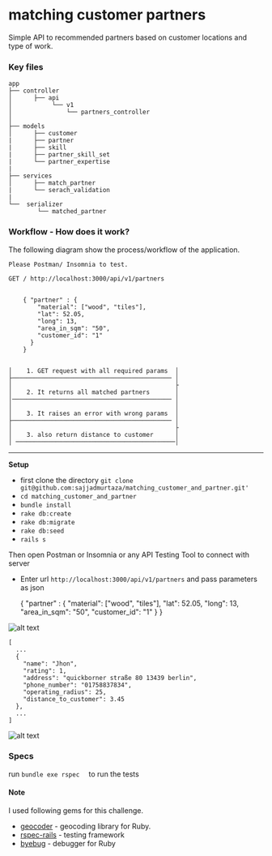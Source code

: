 # matching customer partners

Simple API to recommended partners based on customer locations and type of work.

### Key files

    
    app
    ├── controller
    │      ├── api                             
    │           └── v1                        
    │               └── partners_controller  
    │
    ├── models                    
    │      ├── customer
    |      ├── partner
    |      ├── skill
    |      ├── partner_skill_set
    |      └── partner_expertise
    |
    ├── services
    │      ├── match_partner 
    |      └── serach_validation 
    |
    └──  serializer
            └── matched_partner
    

### Workflow - How does it work?

The following diagram show the process/workflow of the application.


    Please Postman/ Insomnia to test.

    GET / http://localhost:3000/api/v1/partners

    
        { "partner" : {
            "material": ["wood", "tiles"],
            "lat": 52.05,
            "long": 13,
            "area_in_sqm": "50",
            "customer_id": "1"
          }
        }
    
 
    │    1. GET request with all required params  │ 
    ├──────────────────────────────────────────── │     
    │                                             ├                        
    │    2. It returns all matched partners       │               
    │──────────────────────────────────────────── │
    │                                             │
    │    3. It raises an error with wrong params  │
    ├──────────────────────────────────────────── │ 
    │                                             ├       
    │    3. also return distance to customer      │ 
    │ ────────────────────────────────────────────│

***
**Setup**

* first clone the directory 
                      ```
                      git clone git@github.com:sajjadmurtaza/matching_customer_and_partner.git'
                      ```
 *  ```cd matching_customer_and_partner```
 *  ```bundle install ```
 *  ```rake db:create```
 *  ```rake db:migrate```
 *  ```rake db:seed```
 *  ```rails s ```
 
 Then open Postman or Insomnia or any API Testing Tool to connect with server
 
 * Enter url ```http://localhost:3000/api/v1/partners``` and pass parameters as json

    { "partner" : {
        "material": ["wood", "tiles"],
        "lat": 52.05,
        "long": 13,
        "area_in_sqm": "50",
        "customer_id": "1"
      }
    }

![alt text](https://raw.githubusercontent.com/sajjadmurtaza49/SchedulyBridge/master/app/assets/images/mp1.png "MP1 Screenshot")

    [
      ...
      {
        "name": "Jhon",
        "rating": 1,
        "address": "quickborner straße 80 13439 berlin",
        "phone_number": "01758837834",
        "operating_radius": 25,
        "distance_to_customer": 3.45
      },
      ...
    ]

![alt text](https://raw.githubusercontent.com/sajjadmurtaza49/SchedulyBridge/master/app/assets/images/mp2.png "MP Screenshot")


### Specs

run ``` bundle exe rspec   ``` to run the tests

#### Note
I used following gems for this challenge.

* [geocoder](http://www.rubygeocoder.com/) - geocoding library for Ruby.
* [rspec-rails](https://github.com/rspec/rspec-rails) - testing framework
* [byebug](https://github.com/deivid-rodriguez/byebug) -  debugger for Ruby
